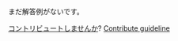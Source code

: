 
まだ解答例がないです。

[コントリビュートしませんか](https://github.com/BFEdev/BFE.dev-solutions/blob/main/problem/flatten-thunk_ja.md)?  [Contribute guideline](https://github.com/BFEdev/BFE.dev-solutions#how-to-contribute)
